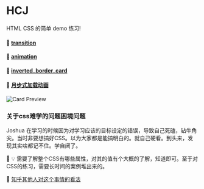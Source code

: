 # HCJ

HTML CSS 的简单 demo 练习!

#### :small_orange_diamond: [transition](./HCJ_demo/transition/)

#### :small_orange_diamond: [animation](http://htmlpreview.github.io/?https://github.com/Joshua-leyer/HCJ_note/blob/master/HCJ_demo/animation/animation.html)

#### :small_orange_diamond: [inverted_border_card](http://htmlpreview.github.io/?https://github.com/Joshua-leyer/HCJ_note/blob/master/HCJ_demo/inverted_border_card/index.html)

#### :small_orange_diamond: [月步式加载动画](http://htmlpreview.github.io/?https://github.com/Joshua-leyer/HCJ_note/blob/master/HCJ_demo/月步式加载动画/index.html)

![Card Preview](https://github.com/Joshua-leyer/HCJ_note/tree/master/HCJ_demo/inverted_border_card/assets/cardPreview.png "Card Preview")




### 关于css难学的问题困境问题

  Joshua 在学习的时候因为对学习应该的目标设定的错误，导致自己死磕，钻牛角尖。当时非要想搞好CSS。以为大家都是能搞明白的。就自己硬看。到头来，发现其实啥都记不住。学自闭了。

  :rabbit: :bulb: 需要了解整个CSS有哪些属性，对其的值有个大概的了解，知道即可。至于对CSS的练习，需要长时间的案例堆出来的。

  :page_with_curl: [知乎其他人对这个事情的看法](https://www.zhihu.com/question/66167982/answer/1160351616)
